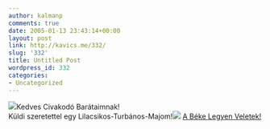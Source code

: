 ```yaml
---
author: kalmanp
comments: true
date: 2005-01-13 23:43:14+00:00
layout: post
link: http://kavics.me/332/
slug: '332'
title: Untitled Post
wordpress_id: 332
categories:
- Uncategorized
---
```


![](http://kavics.freeblog.hu/Files/monkey.jpg)Kedves Civakodó Barátaimnak!   
Küldi szeretettel egy Lilacsikos-Turbános-Majom!![](http://kavics.freeblog.hu/Files/peace-doves-hands.jpg) [A Béke Legyen Veletek!](http://www.purplemoon.com/Stickers/peace.html)  

